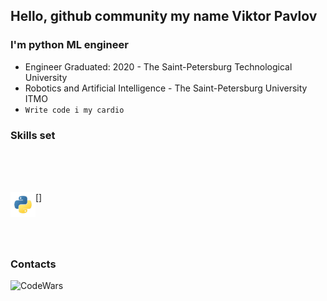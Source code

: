 ## Hello, github community my name Viktor Pavlov

### I'm python ML engineer 


- Engineer Graduated: 2020 - The Saint-Petersburg Technological University 
- Robotics and Artificial Intelligence - The Saint-Petersburg University ITMO
- `Write code i my cardio` 


### Skills set


<br />
<br />
<br />

[<img align="left" alt="Python" width="40px" src="https://raw.githubusercontent.com/github/explore/80688e429a7d4ef2fca1e82350fe8e3517d3494d/topics/python/python.png" />]

<br />
<br />
<br />



### Contacts

[<img align="left" alt="CodeWars" width="320px" src="https://www.codewars.com/users/ViktorPavlovA/badges/large" />][codewars]

[codewars]: https://www.codewars.com/users/ViktorPavlovA